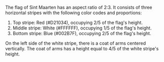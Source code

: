 The flag of Sint Maarten has an aspect ratio of 2:3. It consists of three horizontal stripes with the following color codes and proportions:

1. Top stripe: Red (#D21034), occupying 2/5 of the flag's height.
2. Middle stripe: White (#FFFFFF), occupying 1/5 of the flag's height.
3. Bottom stripe: Blue (#002B7F), occupying 2/5 of the flag's height.

On the left side of the white stripe, there is a coat of arms centered vertically. The coat of arms has a height equal to 4/5 of the white stripe's height.
